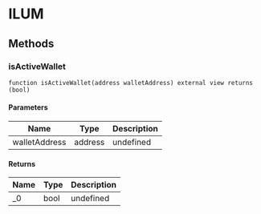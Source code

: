 # ILUM









## Methods

### isActiveWallet

```solidity
function isActiveWallet(address walletAddress) external view returns (bool)
```





#### Parameters

| Name | Type | Description |
|---|---|---|
| walletAddress | address | undefined |

#### Returns

| Name | Type | Description |
|---|---|---|
| _0 | bool | undefined |




